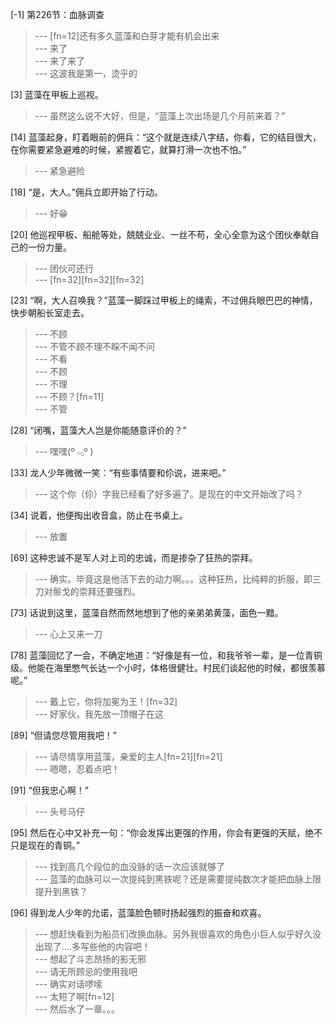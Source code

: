 
[-1] 第226节：血脉调查
>--- [fn=12]还有多久蓝藻和白芽才能有机会出来<br>
>--- 来了<br>
>--- 来了来了<br>
>--- 这波我是第一，烫乎的<br>

[3] 蓝藻在甲板上巡视。
>--- 虽然这么说不大好，但是，“蓝藻上次出场是几个月前来着？”<br>

[14] 蓝藻起身，盯着眼前的佣兵：“这个就是连续八字结，你看，它的结目很大，在你需要紧急避难的时候，紧握着它，就算打滑一次也不怕。”
>--- 紧急避险<br>

[18] “是，大人。”佣兵立即开始了行动。
>--- 好😁<br>

[20] 他巡视甲板、船舱等处，兢兢业业、一丝不苟，全心全意为这个团伙奉献自己的一份力量。
>--- 团伙可还行<br>
>--- [fn=32][fn=32][fn=32]<br>

[23] “啊，大人召唤我？”蓝藻一脚踩过甲板上的绳索，不过佣兵眼巴巴的神情，快步朝船长室走去。
>--- 不顾<br>
>--- 不管不顾不理不睬不闻不问<br>
>--- 不看<br>
>--- 不顾<br>
>--- 不理<br>
>--- 不顾？[fn=11]<br>
>--- 不管<br>

[28] “闭嘴，蓝藻大人岂是你能随意评价的？”
>--- 嘿嘿(º﹃º )<br>

[33] 龙人少年微微一笑：“有些事情要和伱说，进来吧。”
>--- 这个你（伱）字我已经看了好多遍了。是现在的中文开始改了吗？<br>

[34] 说着，他便掏出收音盒，防止在书桌上。
>--- 放置<br>

[69] 这种忠诚不是军人对上司的忠诚，而是掺杂了狂热的崇拜。
>--- 确实。毕竟这是他活下去的动力啊。。。这种狂热，比纯粹的折服，即三刀对鬃戈的崇拜还要强烈。<br>

[73] 话说到这里，蓝藻自然而然地想到了他的亲弟弟黄藻，面色一黯。
>--- 心上又来一刀<br>

[78] 蓝藻回忆了一会，不确定地道：“好像是有一位，和我爷爷一辈，是一位青铜级。他能在海里憋气长达一个小时，体格很健壮。村民们谈起他的时候，都很羡慕呢。”
>--- 戴上它，你将加冕为王！[fn=32]<br>
>--- 好家伙，我先放一顶帽子在这<br>

[89] “但请您尽管用我吧！”
>--- 请尽情享用蓝藻，亲爱的主人[fn=21][fn=21]<br>
>--- 嗯嗯，忍着点吧！<br>

[91] “但我忠心啊！”
>--- 头号马仔<br>

[95] 然后在心中又补充一句：“你会发挥出更强的作用，你会有更强的天赋，绝不只是现在的青铜。”
>--- 找到高几个段位的血没脉的话一次应该就够了<br>
>--- 蓝藻的血脉可以一次提纯到黑铁呢？还是需要提纯数次才能把血脉上限提升到黑铁？<br>

[96] 得到龙人少年的允诺，蓝藻脸色顿时扬起强烈的振奋和欢喜。
>--- 想赶快看到为船员们改换血脉。另外我很喜欢的角色小巨人似乎好久没出现了….多写些他的内容吧！<br>
>--- 想起了斗志昂扬的影无邪<br>
>--- 请无所顾忌的使用我吧<br>
>--- 确实对话啰嗦<br>
>--- 太短了啊[fn=12]<br>
>--- 然后水了一章。。。<br>
